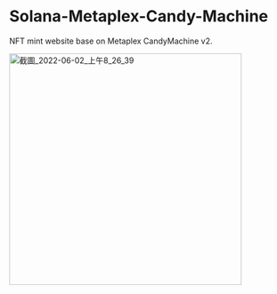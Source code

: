 # Solana-Metaplex-Candy-Machine

NFT mint website base on Metaplex CandyMachine v2.

<img width="417" alt="截圖_2022-06-02_上午8_26_39" src="https://user-images.githubusercontent.com/489849/171525397-5cd5e153-0c65-43a5-be85-c96ef8d16ae0.png">

